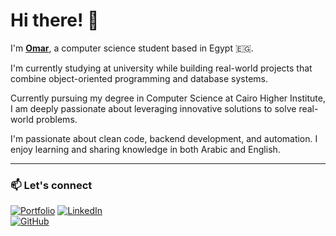 # Hi there! 👋

I'm **[Omar](https://omarsaleh.net)**, a computer science student based in Egypt 🇪🇬.

I'm currently studying at university while building real-world projects that combine object-oriented programming and database systems.

Currently pursuing my degree in Computer Science at Cairo Higher Institute, I am deeply passionate about leveraging innovative solutions to solve real-world problems.

I'm passionate about clean code, backend development, and automation. I enjoy learning and sharing knowledge in both Arabic and English.

---

### 📫 Let's connect

[![Portfolio](https://img.shields.io/badge/Portfolio-omarsaleh.net-1f425f?style=for-the-badge)](https://omarsaleh.net)
[![LinkedIn](https://img.shields.io/badge/LinkedIn-Connect-blue?style=for-the-badge&logo=linkedin)](https://www.linkedin.com/in/omarsaleh1)  
[![GitHub](https://img.shields.io/badge/GitHub-Projects-333?style=for-the-badge&logo=github)](https://github.com/omarsaleh1)
